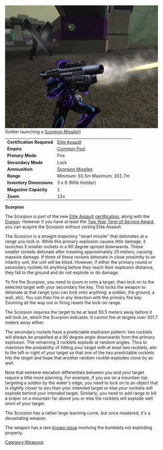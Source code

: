 ![](../images/Scorpion.jpg "fig:Scorpion.jpg") Soldier launching a [Scorpion
Missile](ammunition/Scorpion_Missile.md)\]\]

|                            |                                          |
| -------------------------- | ---------------------------------------- |
| **Certification Required** | [Elite Assault](../certifications/Elite_Assault.md)        |
| **Empire**                 | [Common Pool](../terminology/Common_Pool.md)            |
| **Primary Mode**           | Fire                                     |
| **Secondary Mode**         | Lock                                     |
| **Ammunition**             | [Scorpion Missiles](ammunition/Scorpion_Missile.md) |
| **Range**                  | Minimum: 50.5m Maximum: 301.7m           |
| **Inventory Dimensions**   | 3 x 9 (Rifle Holster)                    |
| **Magazine Capacity**      | 1                                        |
| **Zoom**                   | 12x                                      |

**Scorpion**

The Scorpion is part of the new [Elite
Assault](../certifications/Elite_Assault.md)
[certification](../certifications/Certification.md), along with the
[Dragon](Dragon.md). However if you have at least the [Two Year
Term of Service Award](../merits/Term_of_Service.md), you can acquire the
Scorpion without certing Elite Assault.

The Scorpion is a straight-trajectory "smart missile" that detonates at
a range you lock in. While this primary explosion causes little damage,
it launches 5 smaller rockets in a 90 degree spread downwards. These
smaller rockets detonate after traveling approximately 25 meters,
causing massive damage. If three of these rockets detonate in close
proximity to an infantry unit, the unit will be killed. However, if
either the primary round or secondary rockets hit anything before they
reach their explosion distance, they fall to the ground and do not
explode or do damage.

To fire the Scorpion, you need to zoom in onto a target, then lock on to
the selected target with your secondary fire key. This locks the weapon
to detonate at that range (you can lock onto anything: a soldier, the
ground, a wall, etc). You can then fire in any direction with the
primary fire key. Zooming all the way out or firing resets the lock-on
range.

The Scorpion requires the target to be at least 50.5 meters away before
it will lock on, which the Scorpion indicates. It cannot fire at targets
over 301.7 meters away either.

The secondary rockets have a predictable explosion pattern: two rocklets
will always be propelled at a 90 degree angle downwards from the primary
explosion. The remaining 3 rocklets explode at random angles. Thus to
maximize the probability of hitting your target with at least two
rocklets, aim to the left or right of your target so that one of the two
predictable rocklets hits the target and hope that another random
rocklet explodes close by as well.

Note that extreme elevation differentials between you and your target
require a little more planning. For example, if you are on a mountain
top targeting a soldier by the water's edge, you need to lock on to an
object that is slightly closer to you than your intended target or else
your rocklets will explode behind your intended target. Similarly, you
need to add range to kill a sniper on a mountain far above you or else
the rocklets will explode well short of your target.

The Scorpion has a rather large learning curve, but once mastered, it's
a devastating weapon.

The weapon has a rare [known issue](../etc/Known_Issues.md) involving
the bomblets not exploding properly.

[Category:Weapons](Category:Weapons.md)
